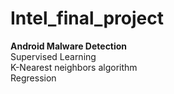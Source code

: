 # Intel_final_project
**Android Malware Detection** 
<br>
Supervised Learning
<br>
K-Nearest neighbors algorithm
<br>
Regression

